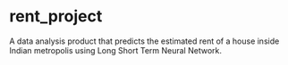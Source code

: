 # rent_project
A data analysis product that predicts the estimated rent of a house inside Indian metropolis using Long Short Term Neural Network.
